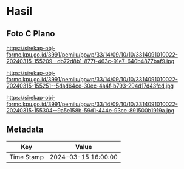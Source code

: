 # Hasil

## Foto C Plano

https://sirekap-obj-formc.kpu.go.id/3991/pemilu/ppwp/33/14/09/10/10/3314091010022-20240315-155209--db72d8b1-877f-463c-91e7-640b4877baf9.jpg

https://sirekap-obj-formc.kpu.go.id/3991/pemilu/ppwp/33/14/09/10/10/3314091010022-20240315-155251--5dad64ce-30ec-4a4f-b793-294d17d43fcd.jpg

https://sirekap-obj-formc.kpu.go.id/3991/pemilu/ppwp/33/14/09/10/10/3314091010022-20240315-155304--9a5e158b-59d1-444e-93ce-891500b1919a.jpg


## Metadata

| Key        | Value               |
| ---------- | ------------------- |
| Time Stamp | 2024-03-15 16:00:00 |



